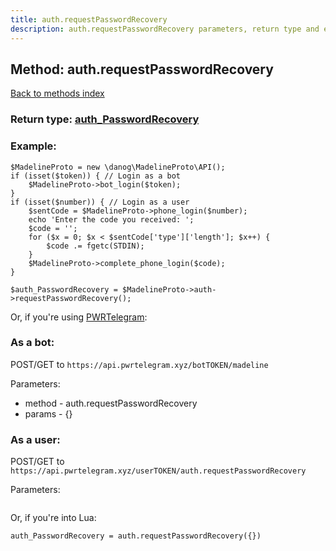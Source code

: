 ```yaml
---
title: auth.requestPasswordRecovery
description: auth.requestPasswordRecovery parameters, return type and example
---
```

## Method: auth.requestPasswordRecovery  
[Back to methods index](index.md)




### Return type: [auth\_PasswordRecovery](../types/auth_PasswordRecovery.md)

### Example:


```
$MadelineProto = new \danog\MadelineProto\API();
if (isset($token)) { // Login as a bot
    $MadelineProto->bot_login($token);
}
if (isset($number)) { // Login as a user
    $sentCode = $MadelineProto->phone_login($number);
    echo 'Enter the code you received: ';
    $code = '';
    for ($x = 0; $x < $sentCode['type']['length']; $x++) {
        $code .= fgetc(STDIN);
    }
    $MadelineProto->complete_phone_login($code);
}

$auth_PasswordRecovery = $MadelineProto->auth->requestPasswordRecovery();
```

Or, if you're using [PWRTelegram](https://pwrtelegram.xyz):

### As a bot:

POST/GET to `https://api.pwrtelegram.xyz/botTOKEN/madeline`

Parameters:

* method - auth.requestPasswordRecovery
* params - {}



### As a user:

POST/GET to `https://api.pwrtelegram.xyz/userTOKEN/auth.requestPasswordRecovery`

Parameters:

```

```

Or, if you're into Lua:

```
auth_PasswordRecovery = auth.requestPasswordRecovery({})
```

